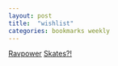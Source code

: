 ```yaml
---
layout: post
title:  "wishlist"
categories: bookmarks weekly
---
```


[Ravpower](http://www.ravpower.com/)
[Skates?!](http://www.powerslide.com/products/skates#all)

